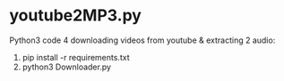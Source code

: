# youtube2MP3.py
Python3 code 4 downloading videos from youtube &amp; extracting 2 audio:

<ol>
<li>pip install -r requirements.txt</li>
<li>python3 Downloader.py</li>
</ol>


